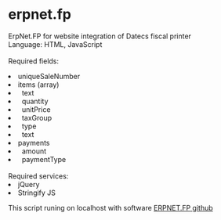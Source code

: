 # erpnet.fp
ErpNet.FP for website integration of Datecs fiscal printer<br />
Language: HTML, JavaScript<br />
<br />
Required fields:<br />
<li>uniqueSaleNumber</li>
<li>items (array)</li>
<li>&nbsp;&nbsp;text</li>
<li>&nbsp;&nbsp;quantity</li>
<li>&nbsp;&nbsp;unitPrice</li>
<li>&nbsp;&nbsp;taxGroup</li>
<li>&nbsp;&nbsp;type</li>
<li>&nbsp;&nbsp;text</li>
<li>payments</li>
<li>&nbsp;&nbsp;amount</li>
<li>&nbsp;&nbsp;paymentType</li>
<br />
Required services:
<li>jQuery</li>
<li>Stringify JS</li>

This script runing on localhost with software <a href="https://github.com/erpnet/ErpNet.FP" target="_blank">ERPNET.FP github</a>


